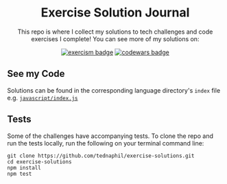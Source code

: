 <div align="center">

# Exercise Solution Journal
This repo is where I collect my solutions to tech challenges and code exercises I complete! You can see more of my solutions on:

[<img src="https://img.shields.io/badge/Exercism-009CAB?logo=exercism&logoColor=fff&style=for-the-badge" alt="exercism badge"/>](https://exercism.org/profiles/tednaphil/solutions) 
[<img src="https://img.shields.io/badge/Codewars-B1361E?logo=codewars&logoColor=fff&style=for-the-badge" alt="codewars badge"/>](https://www.codewars.com/users/tednaphil/completed_solutions)
</div>

## See my Code
Solutions can be found in the corresponding language directory's `index` file
e.g. [`javascript/index.js`](https://github.com/tednaphil/exercise-solutions/blob/main/javascript/index.js)

## Tests
Some of the challenges have accompanying tests. To clone the repo and run the tests locally, run the following on your terminal command line:

```
git clone https://github.com/tednaphil/exercise-solutions.git
cd exercise-solutions
npm install
npm test
```

